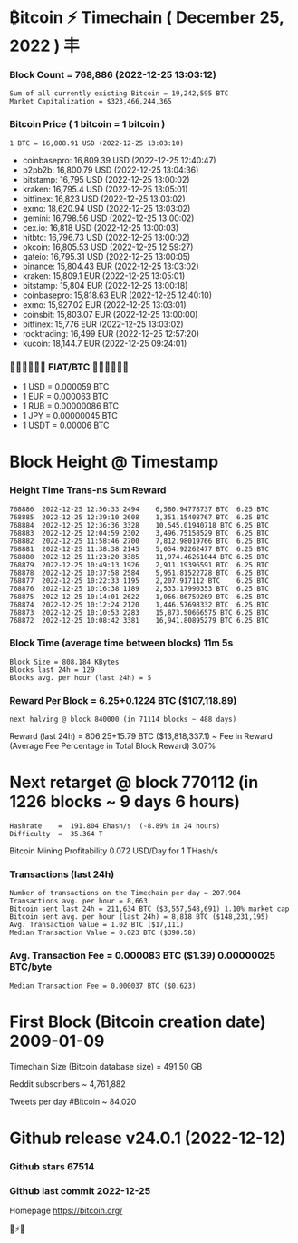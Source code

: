 # ₿itcoin ⚡ Timechain ( December 25, 2022 ) 丰
### Block Count	= 768,886 (2022-12-25 13:03:12)
    Sum of all currently existing Bitcoin = 19,242,595 BTC
    Market Capitalization = $323,466,244,365
### Bitcoin Price ( 1 bitcoin = 1 bitcoin )
	1 BTC = 16,808.91 USD (2022-12-25 13:03:10)
- coinbasepro: 16,809.39 USD (2022-12-25 12:40:47)
- p2pb2b: 16,800.79 USD (2022-12-25 13:04:36)
- bitstamp: 16,795 USD (2022-12-25 13:00:02)
- kraken: 16,795.4 USD (2022-12-25 13:05:01)
- bitfinex: 16,823 USD (2022-12-25 13:03:02)
- exmo: 18,620.94 USD (2022-12-25 13:03:02)
- gemini: 16,798.56 USD (2022-12-25 13:00:02)
- cex.io: 16,818 USD (2022-12-25 13:00:03)
- hitbtc: 16,796.73 USD (2022-12-25 13:00:02)
- okcoin: 16,805.53 USD (2022-12-25 12:59:27)
- gateio: 16,795.31 USD (2022-12-25 13:00:05)
- binance: 15,804.43 EUR (2022-12-25 13:03:02)
- kraken: 15,809.1 EUR (2022-12-25 13:05:01)
- bitstamp: 15,804 EUR (2022-12-25 13:00:18)
- coinbasepro: 15,818.63 EUR (2022-12-25 12:40:10)
- exmo: 15,927.02 EUR (2022-12-25 13:03:01)
- coinsbit: 15,803.07 EUR (2022-12-25 13:00:00)
- bitfinex: 15,776 EUR (2022-12-25 13:03:02)
- rocktrading: 16,499 EUR (2022-12-25 12:57:20)
- kucoin: 18,144.7 EUR (2022-12-25 09:24:01)
### 💱💶💵💷💴💱 FIAT/BTC 💱💴💷💵💶💱
- 1 USD = 0.000059 BTC
- 1 EUR = 0.000063 BTC
- 1 RUB = 0.00000086 BTC
- 1 JPY = 0.00000045 BTC
- 1 USDT = 0.00006 BTC
# Block Height @ Timestamp
### Height	Time	Trans-ns	Sum	Reward
    768886	2022-12-25 12:56:33	2494	6,580.94778737 BTC	6.25 BTC
    768885	2022-12-25 12:39:10	2608	1,351.15408767 BTC	6.25 BTC
    768884	2022-12-25 12:36:36	3328	10,545.01940718 BTC	6.25 BTC
    768883	2022-12-25 12:04:59	2302	3,496.75158529 BTC	6.25 BTC
    768882	2022-12-25 11:58:46	2700	7,812.98019766 BTC	6.25 BTC
    768881	2022-12-25 11:38:38	2145	5,054.92262477 BTC	6.25 BTC
    768880	2022-12-25 11:23:20	3385	11,974.46261044 BTC	6.25 BTC
    768879	2022-12-25 10:49:13	1926	2,911.19396591 BTC	6.25 BTC
    768878	2022-12-25 10:37:58	2584	5,951.81522728 BTC	6.25 BTC
    768877	2022-12-25 10:22:33	1195	2,207.917112 BTC	6.25 BTC
    768876	2022-12-25 10:16:38	1189	2,533.17990353 BTC	6.25 BTC
    768875	2022-12-25 10:14:01	2622	1,066.86759269 BTC	6.25 BTC
    768874	2022-12-25 10:12:24	2120	1,446.57698332 BTC	6.25 BTC
    768873	2022-12-25 10:10:53	2283	15,873.50666575 BTC	6.25 BTC
    768872	2022-12-25 10:08:42	3381	16,941.80895279 BTC	6.25 BTC
### Block Time (average time between blocks)	11m 5s
    Block Size = 808.184 KBytes
    Blocks last 24h = 129
    Blocks avg. per hour (last 24h) = 5
### Reward Per Block = 6.25+0.1224 BTC ($107,118.89) 
    next halving @ block 840000 (in 71114 blocks ~ 488 days)
Reward (last 24h) = 806.25+15.79 BTC ($13,818,337.1) ~ Fee in Reward (Average Fee Percentage in Total Block Reward)	3.07%
# Next retarget @ block 770112 (in 1226 blocks ~ 9 days 6 hours)
    Hashrate    =  191.804 Ehash/s  (-8.89% in 24 hours)
    Difficulty  =  35.364 T 
Bitcoin Mining Profitability	0.072 USD/Day for 1 THash/s
### Transactions (last 24h)
    Number of transactions on the Timechain per day = 207,904
    Transactions avg. per hour = 8,663
    Bitcoin sent last 24h = 211,634 BTC ($3,557,548,691) 1.10% market cap
    Bitcoin sent avg. per hour (last 24h) = 8,818 BTC ($148,231,195)
    Avg. Transaction Value = 1.02 BTC ($17,111)
    Median Transaction Value = 0.023 BTC ($390.58)
### Avg. Transaction Fee = 0.000083 BTC ($1.39) 0.00000025 BTC/byte
    Median Transaction Fee = 0.000037 BTC ($0.623)
# First Block (Bitcoin creation date)	2009-01-09
Timechain Size (Bitcoin database size)	=  491.50 GB

Reddit subscribers	~  4,761,882

Tweets per day #Bitcoin	~  84,020
# Github release	v24.0.1 (2022-12-12)
### Github stars	67514
### Github last commit	2022-12-25

Homepage	https://bitcoin.org/

💙⚡💜
